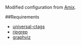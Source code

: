 Modified configuration from [Amix](https://github.com/amix/vimrc).

##Requirements

- [universal-ctags](https://github.com/universal-ctags/ctags)
- [ripgrep](https://github.com/BurntSushi/ripgrep)
- [graphviz](http://www.graphviz.org/)
